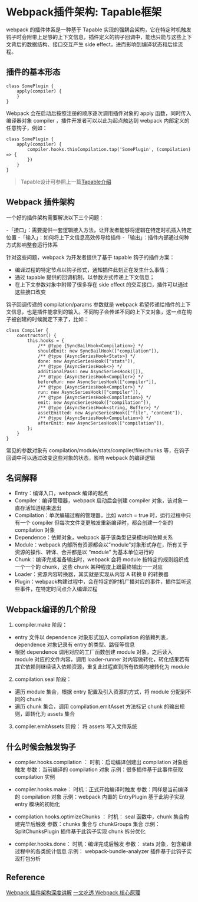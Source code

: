# Webpack插件架构: Tapable框架

webpack 的插件体系是一种基于 Tapable 实现的强耦合架构，它在特定时机触发钩子时会附带上足够的上下文信息，插件定义的钩子回调中，能也只能与这些上下文背后的数据结构、接口交互产生 side effect，进而影响到编译状态和后续流程。

## 插件的基本形态
```
class SomePlugin {
    apply(compiler) {
    }
}
```

Webpack 会在启动后按照注册的顺序逐次调用插件对象的 apply 函数，同时传入编译器对象 compiler ，插件开发者可以以此为起点触达到 webpack 内部定义的任意钩子，例如：
```
class SomePlugin {
    apply(compiler) {
        compiler.hooks.thisCompilation.tap('SomePlugin', (compilation) => {
        })
    }
}
```
> Tapable设计可参照上一篇[Tapable介绍](./Tapable.md)


## Webpack 插件架构
一个好的插件架构需要解决以下三个问题：

-「接口」：需要提供一套逻辑接入方法，让开发者能够将逻辑在特定时机插入特定位置
-「输入」：如何将上下文信息高效传导给插件
-「输出」：插件内部通过何种方式影响整套运行体系


针对这些问题，webpack 为开发者提供了基于 tapable 钩子的插件方案：

- 编译过程的特定节点以钩子形式，通知插件此刻正在发生什么事情；
- 通过 tapable 提供的回调机制，以参数方式传递上下文信息；
- 在上下文参数对象中附带了很多存在 side effect 的交互接口，插件可以通过这些接口改变

钩子回调传递的 compilation/params 参数就是 webpack 希望传递给插件的上下文信息，也是插件能拿到的输入。不同钩子会传递不同的上下文对象，这一点在钩子被创建的时候就定下来了，比如：
```
class Compiler {
    constructor() {
        this.hooks = {
            /** @type {SyncBailHook<Compilation>} */
            shouldEmit: new SyncBailHook(["compilation"]),
            /** @type {AsyncSeriesHook<Stats>} */
            done: new AsyncSeriesHook(["stats"]),
            /** @type {AsyncSeriesHook<>} */
            additionalPass: new AsyncSeriesHook([]),
            /** @type {AsyncSeriesHook<Compiler>} */
            beforeRun: new AsyncSeriesHook(["compiler"]),
            /** @type {AsyncSeriesHook<Compiler>} */
            run: new AsyncSeriesHook(["compiler"]),
            /** @type {AsyncSeriesHook<Compilation>} */
            emit: new AsyncSeriesHook(["compilation"]),
            /** @type {AsyncSeriesHook<string, Buffer>} */
            assetEmitted: new AsyncSeriesHook(["file", "content"]),
            /** @type {AsyncSeriesHook<Compilation>} */
            afterEmit: new AsyncSeriesHook(["compilation"]),
        };
    }
}
```

常见的参数对象有 compilation/module/stats/compiler/file/chunks 等，在钩子回调中可以通过改变这些对象的状态，影响 webpack 的编译逻辑


## 名词解释
- Entry：编译入口，webpack 编译的起点
- Compiler：编译管理器，webpack 启动后会创建 compiler 对象，该对象一直存活知道结束退出
- Compilation：单次编辑过程的管理器，比如 watch = true 时，运行过程中只有一个 compiler 但每次文件变更触发重新编译时，都会创建一个新的 compilation 对象
- Dependence：依赖对象，webpack 基于该类型记录模块间依赖关系
- Module：webpack 内部所有资源都会以“module”对象形式存在，所有关于资源的操作、转译、合并都是以 “module” 为基本单位进行的
- Chunk：编译完成准备输出时，webpack 会将 module 按特定的规则组织成一个一个的 chunk，这些 chunk 某种程度上跟最终输出一一对应
- Loader：资源内容转换器，其实就是实现从内容 A 转换 B 的转换器
- Plugin：webpack构建过程中，会在特定的时机广播对应的事件，插件监听这些事件，在特定时间点介入编译过程



## Webpack编译的几个阶段

1. compiler.make 阶段：
- entry 文件以 dependence 对象形式加入 compilation 的依赖列表，dependence 对象记录有 entry 的类型、路径等信息
- 根据 dependence 调用对应的工厂函数创建 module 对象，之后读入 module 对应的文件内容，调用 loader-runner 对内容做转化，转化结果若有其它依赖则继续读入依赖资源，重复此过程直到所有依赖均被转化为 module
2. compilation.seal 阶段：
- 遍历 module 集合，根据 entry 配置及引入资源的方式，将 module 分配到不同的 chunk
- 遍历 chunk 集合，调用 compilation.emitAsset 方法标记 chunk 的输出规则，即转化为 assets 集合
3. compiler.emitAssets 阶段：
将 assets 写入文件系统


## 什么时候会触发钩子

- compiler.hooks.compilation ：
时机：启动编译创建出 compilation 对象后触发
参数：当前编译的 compilation 对象
示例：很多插件基于此事件获取 compilation 实例

- compiler.hooks.make：
时机：正式开始编译时触发
参数：同样是当前编译的 compilation 对象
示例：webpack 内置的 EntryPlugin 基于此钩子实现 entry 模块的初始化

- compilation.hooks.optimizeChunks ：
时机： seal 函数中，chunk 集合构建完毕后触发
参数：chunks 集合与 chunkGroups 集合
示例： SplitChunksPlugin 插件基于此钩子实现 chunk 拆分优化

- compiler.hooks.done：
时机：编译完成后触发
参数： stats 对象，包含编译过程中的各类统计信息
示例： webpack-bundle-analyzer 插件基于此钩子实现打包分析












## Reference 
[Webpack 插件架构深度讲解](https://zhuanlan.zhihu.com/p/367931462)
[一文吃透 Webpack 核心原理](https://zhuanlan.zhihu.com/p/363928061)